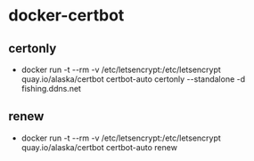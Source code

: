 # docker-certbot

## certonly
* docker run -t --rm -v /etc/letsencrypt:/etc/letsencrypt quay.io/alaska/certbot certbot-auto certonly --standalone -d fishing.ddns.net

## renew
* docker run -t --rm -v /etc/letsencrypt:/etc/letsencrypt quay.io/alaska/certbot certbot-auto renew
